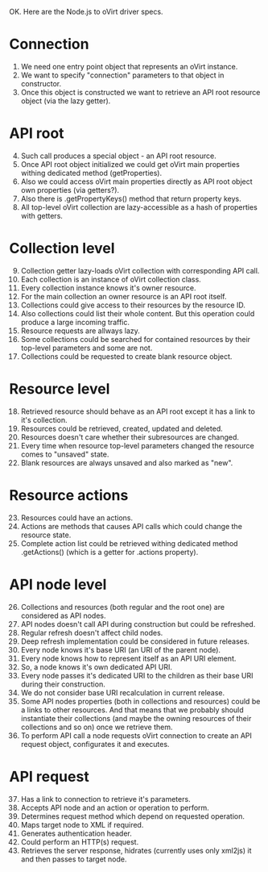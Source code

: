 OK. Here are the Node.js to oVirt driver specs.

Connection
========
1. We need one entry point object that represents an oVirt instance.
2. We want to specify "connection" parameters to that object in constructor.
3. Once this object is constructed we want to retrieve an API root resource
   object (via the lazy getter).

API root
========
4. Such call produces a special object - an API root resource.
5. Once API root object initialized we could get oVirt main properties
   withing dedicated method (getProperties).
6. Also we could access oVirt main properties directly as API root object
   own properties (via getters?).
7. Also there is .getPropertyKeys() method that return property keys.
8. All top-level oVirt collection are lazy-accessible as a hash of properties
   with getters.

Collection level
========
9. Collection getter lazy-loads oVirt collection with corresponding API call.
10. Each collection is an instance of oVirt collection class.
11. Every collection instance knows it's owner resource.
12. For the main collection an owner resource is an API root itself.
13. Collections could give access to their resources by the resource ID.
14. Also collections could list their whole content.
    But this operation could produce a large incoming traffic.
15. Resource requests are allways lazy.
16. Some collections could be searched for contained resources by their
    top-level parameters and some are not.
17. Collections could be requested to create blank resource object.

Resource level
========
18. Retrieved resource should behave as an API root except it has a link to
    it's collection.
19. Resources could be retrieved, created, updated and deleted.
20. Resources doesn't care whether their subresources are changed.
21. Every time when resource top-level parameters changed the resource
    comes to "unsaved" state.
22. Blank resources are always unsaved and also marked as "new".

Resource actions
========
23. Resources could have an actions.
24. Actions are methods that causes API calls which could change the
    resource state.
25. Complete action list could be retrieved withing dedicated method
    .getActions() (which is a getter for .actions property).

API node level
========
26. Collections and resources (both regular and the root one) are considered
    as API nodes.
27. API nodes doesn't call API during construction but could be refreshed.
28. Regular refresh doesn't affect child nodes.
29. Deep refresh implementation could be considered in future releases.
30. Every node knows it's base URI (an URI of the parent node).
31. Every node knows how to represent itself as an API URI element.
32. So, a node knows it's own dedicated API URI.
33. Every node passes it's dedicated URI to the children as their base URI
    during their construction.
34. We do not consider base URI recalculation in current release.
35. Some API nodes properties (both in collections and resources) could be
    a links to other resources. And that means that we probably should
    instantiate their collections (and maybe the owning resources of their
    collections and so on) once we retrieve them.
36. To perform API call a node requests oVirt connection to create an API
    request object, configurates it and executes.

API request
========
37. Has a link to connection to retrieve it's parameters.
38. Accepts API node and an action or operation to perform.
39. Determines request method which depend on requested operation.
40. Maps target node to XML if required.
41. Generates authentication header.
42. Could perform an HTTP(s) request.
43. Retrieves the server response, hidrates (currently uses only xml2js) it
    and then passes to target node.